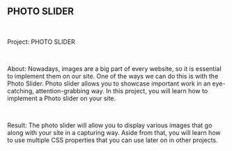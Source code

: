 <h2>PHOTO SLIDER</h2>
<br>
<p>Project: PHOTO SLIDER</p>
<br>
<p>About: Nowadays, images are a big part of every website, so it is essential to 
implement them on our site. One of the ways we can do this is with the Photo Slider. 
Photo slider allows you to showcase important work in an eye-catching, attention-grabbing way. In this project, 
you will learn how to implement a Photo slider on your site. </p>
<br>
<p>Result: The photo slider will allow you to display various images that go along with your site in a capturing way. 
Aside from that, you will learn how to use multiple CSS properties that you can use later on in other projects. </p>
